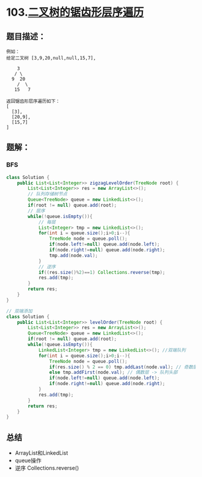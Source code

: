 # 103.[二叉树的锯齿形层序遍历](https://leetcode-cn.com/problems/binary-tree-zigzag-level-order-traversal)

## 题目描述：

    例如：
    给定二叉树 [3,9,20,null,null,15,7],
    
    	3
       / \
      9  20
        /  \
       15   7
    
    返回锯齿形层序遍历如下：
    [
      [3],
      [20,9],
      [15,7]
    ]
## 题解：

### BFS

~~~java
class Solution {
    public List<List<Integer>> zigzagLevelOrder(TreeNode root) {
        List<List<Integer>> res = new ArrayList<>();
        // 队列存储树节点
        Queue<TreeNode> queue = new LinkedList<>();
        if(root != null) queue.add(root);
		// 层序
        while(!queue.isEmpty()){
            // 每层
            List<Integer> tmp = new LinkedList<>();
            for(int i = queue.size();i>0;i--){
                TreeNode node = queue.poll();
                if(node.left!=null) queue.add(node.left);
                if(node.right!=null) queue.add(node.right);
                tmp.add(node.val);
            }
            // 逆序
            if((res.size()%2)==1) Collections.reverse(tmp);
            res.add(tmp);
        }
        return res;
    }
}

// 双端添加
class Solution {
    public List<List<Integer>> levelOrder(TreeNode root) {
        List<List<Integer>> res = new ArrayList<>();
        Queue<TreeNode> queue = new LinkedList<>();
        if(root != null) queue.add(root);
        while(!queue.isEmpty()){
            LinkedList<Integer> tmp = new LinkedList<>(); //双端队列
            for(int i = queue.size();i>0;i--){
                TreeNode node = queue.poll();
                if(res.size() % 2 == 0) tmp.addLast(node.val); // 奇数层 -> 队列尾部
                else tmp.addFirst(node.val); // 偶数层 -> 队列头部
                if(node.left!=null) queue.add(node.left);
                if(node.right!=null) queue.add(node.right);
            }
            res.add(tmp);
        }
        return res;
    }
}
~~~

## 总结

- ArrayList和LinkedList
- queue操作
- 逆序 Collections.reverse()